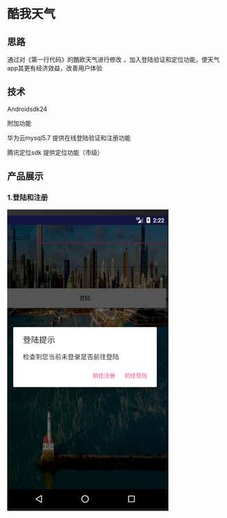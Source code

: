#                                            酷我天气

## 思路

通过对《第一行代码》的酷欧天气进行修改 ，加入登陆验证和定位功能，使天气app其更有经济效益，改善用户体验

## 技术

Androidsdk24 

附加功能

华为云mysql5.7  提供在线登陆验证和注册功能

腾讯定位sdk        提供定位功能（市级）

## 产品展示

### 1.登陆和注册

![](https://github.com/jieyanglinzilong/2018118130_Android/blob/master/ANDRID_LASTWORK/%E6%88%AA%E5%9B%BE/%E7%99%BB%E9%99%86%E9%AA%8C%E8%AF%81.PNG)

